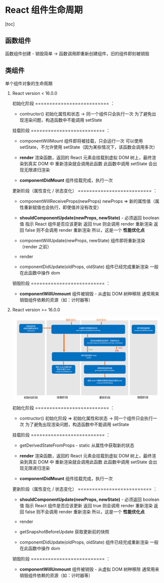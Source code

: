 # React 组件生命周期

[toc]

## 函数组件

函数组件创建 - 销毁简单 → 函数调用即重新创建组件，旧的组件即刻被销毁

## 类组件

单个组件对象的生命周期

1. React version < 16.0.0

    初始化阶段 ========================== ：

    - contructor()
        初始化属性和状态 → 同一个组件只会执行一次
        为了避免出现渲染问题，构造函数中不能调用 setState

    挂载阶段 ========================== ：

    - componentWillMount
        组件即将被挂载，只会运行一次
        可以使用 setState，不允许使用 setState（因为某些情况下，该函数会调用多次）

    - **render**
        渲染函数，返回的 React 元素会挂载到虚拟 DOM 树上，最终渲染到真实 DOM 中
        重新渲染就会调用此函数
        此函数中调用 setState 会出现无限递归渲染

    - **componentDidMount**
        组件挂载完成，执行一次

    更新阶段（属性变化 / 状态变化） ========================== ：

    - componentWillReceiveProps(newProps)
        newProps => 新的属性值（属性重新赋值也会执行，即使值并没有改变）

    - **shouldComponentUpdate(newProps, newState)** - 必须返回 boolean 值
        指示 React 组件是否应该更新
        返回 true 则会调用 render 重新渲染
        返回 false 则不会调用 render 重新渲染
        所以，这是一个 **性能优化点**

    - componentWillUpdate(newProps, newState)
        组件即将重新渲染（render 之前）

    - render

    - componentDidUpdate(oldProps, oldState)
        组件已经完成重新渲染
        一般在此函数中操作 dom

    销毁阶段 ========================== ：

    - **componentWillUnmount**
        组件被销毁 - 从虚拟 DOM 树种移除
        通常用来销毁组件依赖的资源（如：计时器等）

2. React version >= 16.0.0

    ![react_new_life_cycle](./imgs/react-new-life-cycle.jpg)

    初始化阶段 ========================== ：

    - contructor()
        初始化阶段 => 初始化属性和状态 → 同一个组件只会执行一次
        为了避免出现渲染问题，构造函数中不能调用 setState

    挂载阶段 ========================== ：

    - getDerivedStateFromProps - static
        从属性中获取新的状态

    - **render**
        渲染函数，返回的 React 元素会挂载到虚拟 DOM 树上，最终渲染到真实 DOM 中
        重新渲染就会调用此函数
        此函数中调用 setState 会出现无限递归渲染

    - **componentDidMount**
        组件挂载完成，执行一次

    更新阶段（属性变化 / 状态变化） ========================== ：

    - **shouldComponentUpdate(newProps, newState)** - 必须返回 boolean 值
        指示 React 组件是否应该更新
        返回 true 则会调用 render 重新渲染
        返回 false 则不会调用 render 重新渲染
        所以，这是一个 **性能优化点**

    - render

    - getSnapshotBeforeUpdate
        获取更新前的快照

    - componentDidUpdate(oldProps, oldState)
        组件已经完成重新渲染
        一般在此函数中操作 dom

    销毁阶段 ========================== ：

    - **componentWillUnmount**
        组件被销毁 - 从虚拟 DOM 树种移除
        通常用来销毁组件依赖的资源（如：计时器等）
